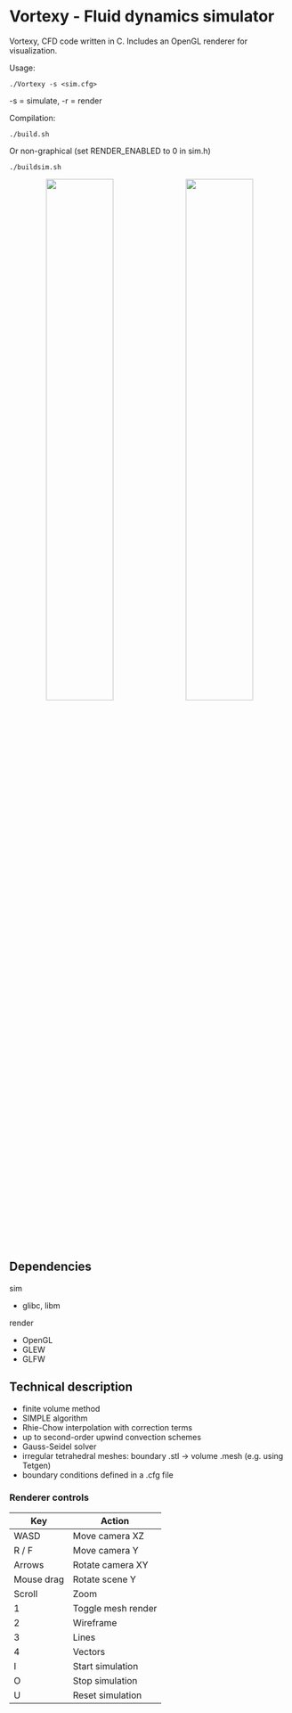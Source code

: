 # Vortexy - Fluid dynamics simulator

Vortexy, CFD code written in C. Includes an OpenGL renderer for visualization.

Usage:

```
./Vortexy -s <sim.cfg>
```
-s = simulate, -r = render

Compilation:

```
./build.sh
```

Or non-graphical (set RENDER_ENABLED to 0 in sim.h)

```
./buildsim.sh
```

<p align="middle">
  <img src="https://user-images.githubusercontent.com/12766039/109259406-ce395c00-7804-11eb-9f96-ba6f32aa5e1b.png" width="49%" />
  <img src="https://user-images.githubusercontent.com/12766039/109259469-f1640b80-7804-11eb-9deb-fc93af566ffc.png" width="49%" />
</p>

## Dependencies

sim
- glibc, libm

render
- OpenGL
- GLEW
- GLFW

## Technical description

- finite volume method
- SIMPLE algorithm
- Rhie-Chow interpolation with correction terms
- up to second-order upwind convection schemes
- Gauss-Seidel solver
- irregular tetrahedral meshes: boundary .stl -> volume .mesh (e.g. using Tetgen)
- boundary conditions defined in a .cfg file

### Renderer controls

| Key | Action |
| --- | ------ |
| WASD | Move camera XZ |
| R / F | Move camera Y |
| Arrows | Rotate camera XY |
| Mouse drag | Rotate scene Y |
| Scroll | Zoom |
| 1 | Toggle mesh render |
| 2 | Wireframe |
| 3 | Lines |
| 4 | Vectors |
| I | Start simulation |
| O | Stop simulation |
| U | Reset simulation |
